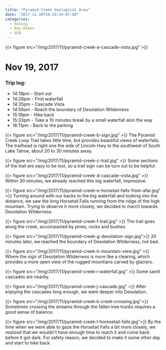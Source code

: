 ```yaml
---
title: "Pyramid Creek Geological Area"
date: "2017-11-20T20:29:34-07:00"
categories:
  - Hiking
  - Day Hikes
  - USA
---
```


{{< figure src="/img/2017/11/pyramid-creek-a-cascade-vista.jpg" >}}

# Nov 19, 2017
### Trip log:
* 14:19pm - Start out
* 14:26pm - First waterfall
* 14:35pm - Cascade Vista
* 14:56am - Reach the boundary of Desolation Wilderness
* 15:19pm - Hike back
* 15:33pm - Take a 10 minutes break by a small waterfall alon the way
* 16:11pm - Back to the parking

<!--more-->

{{< figure src="/img/2017/11/pyramid-creek-b-sign.jpg" >}}
The Pyramid Creek Loop Trail takes little time, but provides beautiful views of waterfalls. The trailhead is right one the side of Lincoln Hwy to the southwest of South Lake Tahoe, about 20 to 30 minutes away.

{{< figure src="/img/2017/11/pyramid-creek-c-trail.jpg" >}}
Some sections of the trail are easy to be lost, so a trail sign can be turn out to be helpful.

{{< figure src="/img/2017/11/pyramid-creek-d-cascade-vista.jpg" >}}
Within 30 minutes, we already reached this big waterfall, impressive.

{{< figure src="/img/2017/11/pyramid-creek-e-horsetail-falls-from-afar.jpg"  >}}
Turning around with our backs to the big waterfall and looking into the distance, we saw the long Horsetail Falls running from the ridge of the high mountain. Trying to observe it more closely, we decided to march towards Desolation Wilderness.

{{< figure src="/img/2017/11/pyramid-creek-f-trail.jpg" >}}
The trail goes along the creek, accompanied by pines, rocks and bushes.

{{< figure src="/img/2017/11/pyramid-creek-g-desolation-sign.jpg">}}
20 minutes later, we reached the boundary of Desolation Wilderness, not bad.

{{< figure src="/img/2017/11/pyramid-creek-h-mountain-view.jpg" >}}
Where the sign of Desolation Wilderness is more like a clearing, which provides a more open view of the rugged mountians carved by glaciers.

{{< figure src="/img/2017/11/pyramid-creek-i-waterfall.jpg" >}}
Some samll cascades are nearby.

{{< figure src="/img/2017/11/pyramid-creek-j-cascade.jpg" >}}
After enjoying the cascades long enough, we went deeper into Desolation.

{{< figure src="/img/2017/11/pyramid-creek-k-creek-crossing.jpg">}}
Sometimes crossing the streams through the fallen tree trunks requires a good sense of balance.

{{< figure src="/img/2017/11/pyramid-creek-l-horesetail-falls.jpg">}}
By the time when we were able to gaze the Horsetail Falls a bit more closely, we realized that we wouldn't have enough time to reach it and come back before it got dark. For safety reason, we decided to make it some other day and start to hike back.
